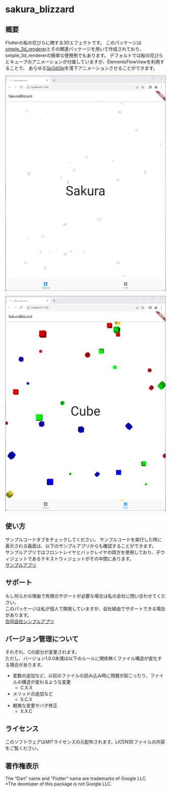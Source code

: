 # sakura_blizzard

## 概要
Flutterの桜の花びらに関する3Dエフェクトです。
このパッケージは[simple_3d_renderer](https://pub.dev/packages/simple_3d_renderer)とその関連パッケージを用いて作成されており、simple_3d_rendererの簡単な使用例でもあります。
デフォルトでは桜の花びらとキューブのアニメーションが付属していますが、ElementsFlowViewを利用することで、
あらゆる[Sp3dObj](https://pub.dev/packages/simple_3d)を落下アニメーションさせることができます。

![桜の花びらのサンプル](https://raw.githubusercontent.com/MasahideMori-SimpleAppli/simple_3d_images/main/SakuraBlizzard/sakura_blizzard_sakura_sample.png)

![キューブのサンプル](https://raw.githubusercontent.com/MasahideMori-SimpleAppli/simple_3d_images/main/SakuraBlizzard/sakura_blizzard_cube_sample.png)

## 使い方
サンプルコードタブをチェックしてください。
サンプルコードを実行した時に表示される画面は、以下のサンプルアプリからも確認することができます。  
サンプルアプリではフロントレイヤとバックレイヤの両方を使用しており、子ウィジェットであるテキストウィジェットがその中間にあります。  
[サンプルアプリ](https://sakurablizzard.web.app/)

## サポート
もし何らかの理由で有償のサポートが必要な場合は私の会社に問い合わせてください。  
このパッケージは私が個人で開発していますが、会社経由でサポートできる場合があります。  
[合同会社シンプルアプリ](https://simpleappli.com/index.html)

## バージョン管理について
それぞれ、Cの部分が変更されます。  
ただし、バージョン1.0.0未満は以下のルールに関係無くファイル構造が変化する場合があります。  
- 変数の追加など、以前のファイルの読み込み時に問題が起こったり、ファイルの構造が変わるような変更
  - C.X.X
- メソッドの追加など
  - X.C.X
- 軽微な変更やバグ修正
  - X.X.C

## ライセンス
このソフトウェアはMITライセンスの元配布されます。LICENSEファイルの内容をご覧ください。

## 著作権表示
The “Dart” name and “Flutter” name are trademarks of Google LLC.  
*The developer of this package is not Google LLC.